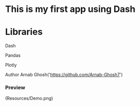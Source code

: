 # This is my first app using Dash

# Libraries
Dash

Pandas

Plotly

Author
Arnab Ghosh('https://github.com/Arnab-Ghosh7')


### Preview

(Resources/Demo.png)
